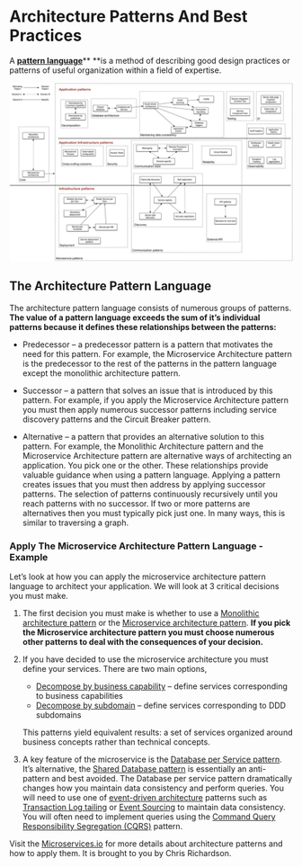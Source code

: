 # Architecture Patterns And Best Practices

A [**pattern language**](https://en.wikipedia.org/wiki/Pattern_language)** **is a method of describing good design practices or patterns of useful organization within a field of expertise.

![](/assets/MicroservicePatternLanguage.jpg)

## The Architecture Pattern Language

The architecture pattern language consists of numerous groups of patterns. **The value of a pattern language exceeds the sum of it’s individual patterns because it defines these relationships between the patterns:**

* Predecessor – a predecessor pattern is a pattern that motivates the need for this pattern. For example, the Microservice Architecture pattern is the predecessor to the rest of the patterns in the pattern language except the monolithic architecture pattern.

* Successor – a pattern that solves an issue that is introduced by this pattern. For example, if you apply the Microservice Architecture pattern you must then apply numerous successor patterns including service discovery patterns and the Circuit Breaker pattern.

* Alternative – a pattern that provides an alternative solution to this pattern. For example, the Monolithic Architecture pattern and the Microservice Architecture pattern are alternative ways of architecting an application. You pick one or the other. These relationships provide valuable guidance when using a pattern language. Applying a pattern creates issues that you must then address by applying successor patterns. The selection of patterns continuously recursively until you reach patterns with no successor. If two or more patterns are alternatives then you must typically pick just one. In many ways, this is similar to traversing a graph.

### Apply The Microservice Architecture Pattern Language - Example

Let’s look at how you can apply the microservice architecture pattern language to architect your application. We will look at 3 critical decisions you must make.

1. The first decision you must make is whether to use a [Monolithic architecture pattern](http://microservices.io/patterns/monolithic.html) or the [Microservice architecture pattern](http://microservices.io/patterns/microservices.html). **If you pick the Microservice architecture pattern you must choose numerous other patterns to deal with the consequences of your decision.**

2. If you have decided to use the microservice architecture you must define your services. There are two main options,

   * [Decompose by business capability](http://microservices.io/patterns/decomposition/decompose-by-business-capability.html) – define services corresponding to business capabilities
   * [Decompose by subdomain](http://microservices.io/patterns/decomposition/decompose-by-subdomain.html) – define services corresponding to DDD subdomains

   This patterns yield equivalent results: a set of services organized around business concepts rather than technical concepts.

3. A key feature of the microservice is the [Database per Service pattern](http://microservices.io/patterns/data/database-per-service.html). It’s alternative, the [Shared Database pattern](http://microservices.io/patterns/data/shared-database.html) is essentially an anti-pattern and best avoided. The Database per service pattern dramatically changes how you maintain data consistency and perform queries. You will need to use one of [event-driven architecture](http://microservices.io/patterns/data/event-driven-architecture.html) patterns such as [Transaction Log tailing](http://microservices.io/patterns/data/transaction-log-tailing.html) or [Event Sourcing](http://microservices.io/patterns/data/event-sourcing.html) to maintain data consistency. You will often need to implement queries using the [Command Query Responsibility Segregation \(CQRS\)](http://microservices.io/patterns/data/cqrs.html) pattern.

Visit the [Microservices.io](http://microservices.io/) for more details about architecture patterns and how to apply them. It is brought to you by Chris Richardson.



